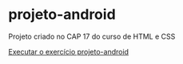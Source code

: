 # projeto-android
Projeto criado no CAP 17 do curso de HTML e CSS

<a href="https://felipeheidmann.github.io/projeto-android/">Executar o exercício projeto-android</a> 
